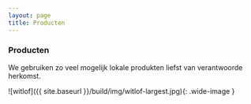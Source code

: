 ```yaml
---
layout: page
title: Producten
---
```


### Producten

We gebruiken zo veel mogelijk lokale produkten liefst van verantwoorde herkomst.

![witlof]({{ site.baseurl }}/build/img/witlof-largest.jpg){: .wide-image }
